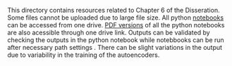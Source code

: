 This directory contains resources related to Chapter 6 of the Disseration.
Some files cannot be uploaded due to large file size. 
All python [notebooks](https://ibacity-my.sharepoint.com/:f:/g/personal/uali_iba_edu_pk/EuEZJMyURDtMvmHm8Kse34UBGaBZQfxLrvuACnvBd-4D1w?e=l4g3LF) can be accessed from one drive.
[PDF versions](https://ibacity-my.sharepoint.com/:f:/g/personal/uali_iba_edu_pk/EovEnEEu_6ZPus110FFpRzcBJnYTAnyHxOsa1dEZAybR3w?e=f3uutE) of all the python notebooks are also acessible through one drive link.
Outputs can be validated by checking the outputs in the python notebook while notebbooks can be run after necessary path settings . There can be slight variations in the output due to variability in the training of the autoencoders.
